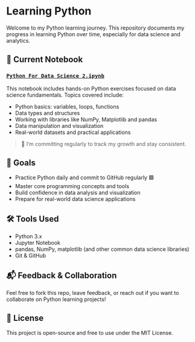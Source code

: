 # Learning Python

Welcome to my Python learning journey. This repository documents my progress in learning Python over time, especially for data science and analytics.

## 📘 Current Notebook

### [`Python For Data Science 2.ipynb`](./Python%20For%20Data%20Science%202.ipynb)

This notebook includes hands-on Python exercises focused on data science fundamentals. Topics covered include:

- Python basics: variables, loops, functions
- Data types and structures
- Working with libraries like NumPy, Matplotlib and pandas
- Data manipulation and visualization
- Real-world datasets and practical applications

> 📅 I’m committing regularly to track my growth and stay consistent.



## 🚀 Goals

- Practice Python daily and commit to GitHub regularly 🟩
- Master core programming concepts and tools
- Build confidence in data analysis and visualization
- Prepare for real-world data science applications


## 🛠️ Tools Used

- Python 3.x
- Jupyter Notebook
- pandas, NumPy, matplotlib (and other common data science libraries)
- Git & GitHub




## 📬 Feedback & Collaboration

Feel free to fork this repo, leave feedback, or reach out if you want to collaborate on Python learning projects!



## 📄 License

This project is open-source and free to use under the MIT License.




